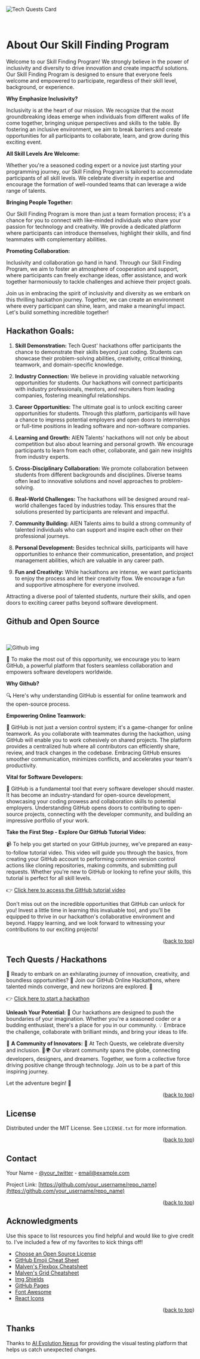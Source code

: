 ![Tech Quests Card](large.png)
<a name="readme-top"></a>

&nbsp;

<h1>About Our Skill Finding Program </h1>

Welcome to our Skill Finding Program! We strongly believe in the power of inclusivity and diversity to drive innovation and create impactful solutions. Our Skill Finding Program is designed to ensure that everyone feels welcome and empowered to participate, regardless of their skill level, background, or experience.

**Why Emphasize Inclusivity?**

Inclusivity is at the heart of our mission. We recognize that the most groundbreaking ideas emerge when individuals from different walks of life come together, bringing unique perspectives and skills to the table. By fostering an inclusive environment, we aim to break barriers and create opportunities for all participants to collaborate, learn, and grow during this exciting event.

**All Skill Levels Are Welcome:**

Whether you're a seasoned coding expert or a novice just starting your programming journey, our Skill Finding Program is tailored to accommodate participants of all skill levels. We celebrate diversity in expertise and encourage the formation of well-rounded teams that can leverage a wide range of talents.

**Bringing People Together:**

Our Skill Finding Program is more than just a team formation process; it's a chance for you to connect with like-minded individuals who share your passion for technology and creativity. We provide a dedicated platform where participants can introduce themselves, highlight their skills, and find teammates with complementary abilities.

**Promoting Collaboration:**

Inclusivity and collaboration go hand in hand. Through our Skill Finding Program, we aim to foster an atmosphere of cooperation and support, where participants can freely exchange ideas, offer assistance, and work together harmoniously to tackle challenges and achieve their project goals.

Join us in embracing the spirit of inclusivity and diversity as we embark on this thrilling hackathon journey. Together, we can create an environment where every participant can shine, learn, and make a meaningful impact. Let's build something incredible together!

## Hackathon Goals:

1. **Skill Demonstration:** Tech Quest' hackathons offer participants the chance to demonstrate their skills beyond just coding. Students can showcase their problem-solving abilities, creativity, critical thinking, teamwork, and domain-specific knowledge.

2. **Industry Connection:** We believe in providing valuable networking opportunities for students. Our hackathons will connect participants with industry professionals, mentors, and recruiters from leading companies, fostering meaningful relationships.

3. **Career Opportunities:** The ultimate goal is to unlock exciting career opportunities for students. Through this platform, participants will have a chance to impress potential employers and open doors to internships or full-time positions in leading software and non-software companies.

4. **Learning and Growth:** AIEN Talents' hackathons will not only be about competition but also about learning and personal growth. We encourage participants to learn from each other, collaborate, and gain new insights from industry experts.

5. **Cross-Disciplinary Collaboration:** We promote collaboration between students from different backgrounds and disciplines. Diverse teams often lead to innovative solutions and novel approaches to problem-solving.

6. **Real-World Challenges:** The hackathons will be designed around real-world challenges faced by industries today. This ensures that the solutions presented by participants are relevant and impactful.

7. **Community Building:** AIEN Talents aims to build a strong community of talented individuals who can support and inspire each other on their professional journeys.

8. **Personal Development:** Besides technical skills, participants will have opportunities to enhance their communication, presentation, and project management abilities, which are valuable in any career path.

9. **Fun and Creativity:** While hackathons are intense, we want participants to enjoy the process and let their creativity flow. We encourage a fun and supportive atmosphere for everyone involved.

Attracting a diverse pool of talented students, nurture their skills, and open doors to exciting career paths beyond software development.

<!-- GETTING STARTED WITH GITHUB-->

## Github and Open Source

&nbsp;

![Github img](github.jpg)

🚀 To make the most out of this opportunity, we encourage you to learn GitHub, a powerful platform that fosters seamless collaboration and empowers software developers worldwide. 

**Why Github?**

🔍 Here's why understanding GitHub is essential for online teamwork and the open-source process.

**Empowering Online Teamwork:**

👥 GitHub is not just a version control system; it's a game-changer for online teamwork. As you collaborate with teammates during the hackathon, using GitHub will enable you to work cohesively on shared projects. The platform provides a centralized hub where all contributors can efficiently share, review, and track changes in the codebase. Embracing GitHub ensures smoother communication, minimizes conflicts, and accelerates your team's productivity.

**Vital for Software Developers:**

💼 GitHub is a fundamental tool that every software developer should master. It has become an industry-standard for open-source development, showcasing your coding prowess and collaboration skills to potential employers. Understanding GitHub opens doors to contributing to open-source projects, connecting with the developer community, and building an impressive portfolio of your work.

**Take the First Step - Explore Our GitHub Tutorial Video:**

📹 To help you get started on your GitHub journey, we've prepared an easy-to-follow tutorial video. This video will guide you through the basics, from creating your GitHub account to performing common version control actions like cloning repositories, making commits, and submitting pull requests. Whether you're new to GitHub or looking to refine your skills, this tutorial is perfect for all skill levels.

👉 [Click here to access the GitHub tutorial video](https://www.youtube.com/watch?v=nhNq2kIvi9s)

Don't miss out on the incredible opportunities that GitHub can unlock for you! Invest a little time in learning this invaluable tool, and you'll be equipped to thrive in our hackathon's collaborative environment and beyond. Happy learning, and we look forward to witnessing your contributions to our exciting projects!

<p align="right">(<a href="#readme-top">back to top</a>)</p>

<!-- HACKATHONS -->

## Tech Quests / Hackathons
🚀 Ready to embark on an exhilarating journey of innovation, creativity, and boundless opportunities? 🌟 Join our GitHub Online Hackathons, where talented minds converge, and new horizons are explored. 🌈

👉 [Click here to start a hackathon](hackathons.md)

**Unleash Your Potential:**
🧠 Our hackathons are designed to push the boundaries of your imagination. Whether you're a seasoned coder or a budding enthusiast, there's a place for you in our community. 💡 Embrace the challenge, collaborate with brilliant minds, and bring your ideas to life.

👥 **A Community of Innovators:**
🤝 At Tech Quests, we celebrate diversity and inclusion. 👫🌍 Our vibrant community spans the globe, connecting developers, designers, and dreamers. Together, we form a collective force driving positive change through technology. Join us to be a part of this inspiring journey.

Let the adventure begin! 🎉

<p align="right">(<a href="#readme-top">back to top</a>)</p>

<!-- LICENSE -->
## License

Distributed under the MIT License. See `LICENSE.txt` for more information.

<p align="right">(<a href="#readme-top">back to top</a>)</p>


<!-- CONTACT -->
## Contact

Your Name - [@your_twitter](https://twitter.com/your_username) - email@example.com

Project Link: [https://github.com/your_username/repo_name](https://github.com/your_username/repo_name)

<p align="right">(<a href="#readme-top">back to top</a>)</p>


<!-- ACKNOWLEDGMENTS -->
## Acknowledgments

Use this space to list resources you find helpful and would like to give credit to. I've included a few of my favorites to kick things off!

* [Choose an Open Source License](https://choosealicense.com)
* [GitHub Emoji Cheat Sheet](https://www.webpagefx.com/tools/emoji-cheat-sheet)
* [Malven's Flexbox Cheatsheet](https://flexbox.malven.co/)
* [Malven's Grid Cheatsheet](https://grid.malven.co/)
* [Img Shields](https://shields.io)
* [GitHub Pages](https://pages.github.com)
* [Font Awesome](https://fontawesome.com)
* [React Icons](https://react-icons.github.io/react-icons/search)

<p align="right">(<a href="#readme-top">back to top</a>)</p>

[contributors-shield]: https://img.shields.io/github/contributors/othneildrew/Best-README-Template.svg?style=for-the-badge
[contributors-url]: https://github.com/othneildrew/Best-README-Template/graphs/contributors
[forks-shield]: https://img.shields.io/github/forks/othneildrew/Best-README-Template.svg?style=for-the-badge
[forks-url]: https://github.com/othneildrew/Best-README-Template/network/members
[stars-shield]: https://img.shields.io/github/stars/othneildrew/Best-README-Template.svg?style=for-the-badge
[stars-url]: https://github.com/othneildrew/Best-README-Template/stargazers
[issues-shield]: https://img.shields.io/github/issues/othneildrew/Best-README-Template.svg?style=for-the-badge
[issues-url]: https://github.com/othneildrew/Best-README-Template/issues
[license-shield]: https://img.shields.io/github/license/othneildrew/Best-README-Template.svg?style=for-the-badge
[license-url]: https://github.com/othneildrew/Best-README-Template/blob/master/LICENSE.txt
[linkedin-shield]: https://img.shields.io/badge/-LinkedIn-black.svg?style=for-the-badge&logo=linkedin&colorB=555
[linkedin-url]: https://linkedin.com/in/othneildrew
[product-screenshot]: images/screenshot.png
[Next.js]: https://img.shields.io/badge/next.js-000000?style=for-the-badge&logo=nextdotjs&logoColor=white
[Next-url]: https://nextjs.org/
[React.js]: https://img.shields.io/badge/React-20232A?style=for-the-badge&logo=react&logoColor=61DAFB
[React-url]: https://reactjs.org/
[Vue.js]: https://img.shields.io/badge/Vue.js-35495E?style=for-the-badge&logo=vuedotjs&logoColor=4FC08D
[Vue-url]: https://vuejs.org/
[Angular.io]: https://img.shields.io/badge/Angular-DD0031?style=for-the-badge&logo=angular&logoColor=white
[Angular-url]: https://angular.io/
[Svelte.dev]: https://img.shields.io/badge/Svelte-4A4A55?style=for-the-badge&logo=svelte&logoColor=FF3E00
[Svelte-url]: https://svelte.dev/
[Laravel.com]: https://img.shields.io/badge/Laravel-FF2D20?style=for-the-badge&logo=laravel&logoColor=white
[Laravel-url]: https://laravel.com
[Bootstrap.com]: https://img.shields.io/badge/Bootstrap-563D7C?style=for-the-badge&logo=bootstrap&logoColor=white
[Bootstrap-url]: https://getbootstrap.com
[JQuery.com]: https://img.shields.io/badge/jQuery-0769AD?style=for-the-badge&logo=jquery&logoColor=white
[JQuery-url]: https://jquery.com

## Thanks

Thanks to [AI Evolution Nexus](https://www.aien.tech) for providing the visual
testing platform that helps us catch unexpected changes.

